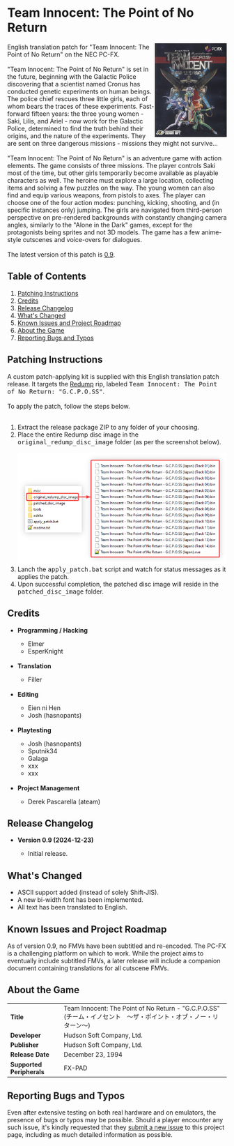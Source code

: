<h1>Team Innocent: The Point of No Return</h1>
<img width="165" height="215" align="right" src="https://github.com/DerekPascarella/TeamInnocent-EnglishPatchPCFX/blob/main/cover.png?raw=true">English translation patch for "Team Innocent: The Point of No Return" on the NEC PC-FX.
<br><br>
"Team Innocent: The Point of No Return" is set in the future, beginning with the Galactic Police discovering that a scientist named Cronus has conducted genetic experiments on human beings. The police chief rescues three little girls, each of whom bears the traces of these experiments. Fast-forward fifteen years: the three young women - Saki, Lilis, and Ariel - now work for the Galactic Police, determined to find the truth behind their origins, and the nature of the experiments. They are sent on three dangerous missions - missions they might not survive...
<br><br>
"Team Innocent: The Point of No Return" is an adventure game with action elements. The game consists of three missions. The player controls Saki most of the time, but other girls temporarily become available as playable characters as well. The heroine must explore a large location, collecting items and solving a few puzzles on the way. The young women can also find and equip various weapons, from pistols to axes. The player can choose one of the four action modes: punching, kicking, shooting, and (in specific instances only) jumping. The girls are navigated from third-person perspective on pre-rendered backgrounds with constantly changing camera angles, similarly to the "Alone in the Dark" games, except for the protagonists being sprites and not 3D models. The game has a few anime-style cutscenes and voice-overs for dialogues.
<br><br>
The latest version of this patch is <a href="https://github.com/DerekPascarella/JungRhythm-EnglishPatchSaturn/releases/download/1.0/Jung.Rhythm.English.-.v1.0.zip">0.9</a>.

<h2>Table of Contents</h2>

1. [Patching Instructions](#patching-instructions)
2. [Credits](#credits)
3. [Release Changelog](#release-changelog)
4. [What's Changed](#whats-changed)
5. [Known Issues and Project Roadmap](#known-issues-and-project-roadmap)
6. [About the Game](#about-the-game)
7. [Reporting Bugs and Typos](#reporting-bugs-and-typos)

<h2>Patching Instructions</h2>
A custom patch-applying kit is supplied with this English translation patch release. It targets the <a href="http://redump.org/disc/47966/">Redump</a> rip, labeled <tt>Team Innocent: The Point of No Return: "G.C.P.O.SS"</tt>.
<br><br>
To apply the patch, follow the steps below.
<br><br>
<ol type="1">
   <li>Extract the release package ZIP to any folder of your choosing.</li>
   <li>Place the entire Redump disc image in the <tt>original_redump_disc_image</tt> folder (as per the screenshot below).</li>
   <br>
   <img src="https://github.com/DerekPascarella/TeamInnocent-EnglishPatchPCFX/blob/main/instructions_1.png?raw=true">
   <br>
   <li>Lanch the <tt>apply_patch.bat</tt> script and watch for status messages as it applies the patch.</li>
   <li>Upon successful completion, the patched disc image will reside in the <tt>patched_disc_image</tt> folder.</li>
</ol>

<h2>Credits</h2>
<ul>
  <li>
    <b>Programming / Hacking</b>
  </li>
  <ul>
    <li>Elmer</li>
    <li>EsperKnight</li>
  </ul>
  <br>
  <li>
    <b>Translation</b>
  </li>
  <ul>
    <li>Filler</li>
  </ul>
  <br>
  <li>
    <b>Editing</b>
  </li>
  <ul>
    <li>Eien ni Hen</li>
    <li>Josh (hasnopants)</li>
  </ul>
  <br>
  <li>
    <b>Playtesting</b>
  </li>
  <ul>
    <li>Josh (hasnopants)</li>
    <li>Sputnik34</li>
    <li>Galaga</li>
    <li>xxx</li>
    <li>xxx</li>  
  </ul>
  <br>
  <li>
    <b>Project Management</b>
  </li>
  <ul>
    <li>Derek Pascarella (ateam)</li>
  </ul>
</ul>

<h2>Release Changelog</h2>
<ul>
 <li><b>Version 0.9 (2024-12-23)</b></li>
 <ul>
  <li>Initial release.</li>
 </ul>
</ul>

<h2>What's Changed</h2>
<ul>
 <li>ASCII support added (instead of solely Shift-JIS).</li>
 <li>A new bi-width font has been implemented.</li>
 <li>All text has been translated to English.</li>
</ul>

<h2>Known Issues and Project Roadmap</h2>
As of version 0.9, no FMVs have been subtitled and re-encoded. The PC-FX is a challenging platform on which to work. While the project aims to eventually include subtitled FMVs, a later release will include a companion document containing translations for all cutscene FMVs.

<h2>About the Game</h2>
<table>
   <tr>
      <td><b>Title</b></td>
      <td>Team Innocent: The Point of No Return - "G.C.P.O.SS" (チーム・イノセント　～ザ・ポイント・オブ・ノー・リターン～)</td>
   </tr>
   <td><b>Developer</b></td>
   <td>Hudson Soft Company, Ltd.</td>
   </tr>
   <tr>
      <td><b>Publisher</b></td>
      <td>Hudson Soft Company, Ltd.</td>
   </tr>
   <tr>
      <td><b>Release Date</b></td>
      <td>December 23, 1994</td>
   </tr>
   <tr>
      <td><b>Supported Peripherals</b></td>
      <td>FX-PAD</td>
   </tr>
   </tr>
</table>

<h2>Reporting Bugs and Typos</h2>
Even after extensive testing on both real hardware and on emulators, the presence of bugs or typos may be possible. Should a player encounter any such issue, it's kindly requested that they <a href="https://github.com/DerekPascarella/TeamInnocent-EnglishPatchPCFX/issues/new">submit a new issue</a> to this project page, including as much detailed information as possible.
